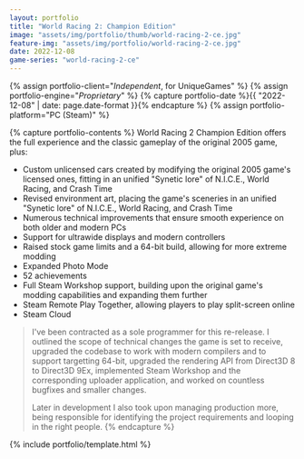 ```yaml
---
layout: portfolio
title: "World Racing 2: Champion Edition"
image: "assets/img/portfolio/thumb/world-racing-2-ce.jpg"
feature-img: "assets/img/portfolio/world-racing-2-ce.jpg"
date: 2022-12-08
game-series: "world-racing-2-ce"
---
```


{% assign portfolio-client="*Independent*, for UniqueGames" %}
{% assign portfolio-engine="*Proprietary*" %}
{% capture portfolio-date %}{{ "2022-12-08" | date: page.date-format }}{% endcapture %}
{% assign portfolio-platform="PC (Steam)" %}

{% capture portfolio-contents %}
World Racing 2 Champion Edition offers the full experience and the classic gameplay of the original 2005 game, plus:

* Custom unlicensed cars created by modifying the original 2005 game's licensed ones, fitting in an unified "Synetic lore" of N.I.C.E., World Racing, and Crash Time
* Revised environment art, placing the game's sceneries in an unified "Synetic lore" of N.I.C.E., World Racing, and Crash Time
* Numerous technical improvements that ensure smooth experience on both older and modern PCs
* Support for ultrawide displays and modern controllers
* Raised stock game limits and a 64-bit build, allowing for more extreme modding
* Expanded Photo Mode
* 52 achievements
* Full Steam Workshop support, building upon the original game's modding capabilities and expanding them further
* Steam Remote Play Together, allowing players to play split-screen online
* Steam Cloud

> I've been contracted as a sole programmer for this re-release. I outlined the scope of technical changes
> the game is set to receive, upgraded the codebase to work with modern compilers and to support targetting 64-bit,
> upgraded the rendering API from Direct3D 8 to Direct3D 9Ex, implemented Steam Workshop and the corresponding uploader application,
> and worked on countless bugfixes and smaller changes.
>
> Later in development I also took upon managing production more, being responsible for identifying the project requirements
> and looping in the right people.
{% endcapture %}

{% include portfolio/template.html %}
